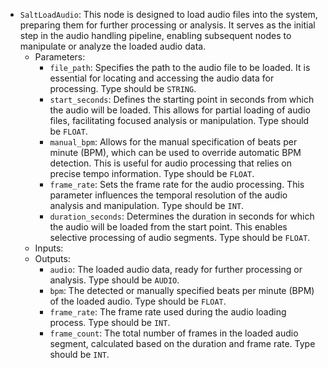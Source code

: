 - `SaltLoadAudio`: This node is designed to load audio files into the system, preparing them for further processing or analysis. It serves as the initial step in the audio handling pipeline, enabling subsequent nodes to manipulate or analyze the loaded audio data.
    - Parameters:
        - `file_path`: Specifies the path to the audio file to be loaded. It is essential for locating and accessing the audio data for processing. Type should be `STRING`.
        - `start_seconds`: Defines the starting point in seconds from which the audio will be loaded. This allows for partial loading of audio files, facilitating focused analysis or manipulation. Type should be `FLOAT`.
        - `manual_bpm`: Allows for the manual specification of beats per minute (BPM), which can be used to override automatic BPM detection. This is useful for audio processing that relies on precise tempo information. Type should be `FLOAT`.
        - `frame_rate`: Sets the frame rate for the audio processing. This parameter influences the temporal resolution of the audio analysis and manipulation. Type should be `INT`.
        - `duration_seconds`: Determines the duration in seconds for which the audio will be loaded from the start point. This enables selective processing of audio segments. Type should be `FLOAT`.
    - Inputs:
    - Outputs:
        - `audio`: The loaded audio data, ready for further processing or analysis. Type should be `AUDIO`.
        - `bpm`: The detected or manually specified beats per minute (BPM) of the loaded audio. Type should be `FLOAT`.
        - `frame_rate`: The frame rate used during the audio loading process. Type should be `INT`.
        - `frame_count`: The total number of frames in the loaded audio segment, calculated based on the duration and frame rate. Type should be `INT`.
